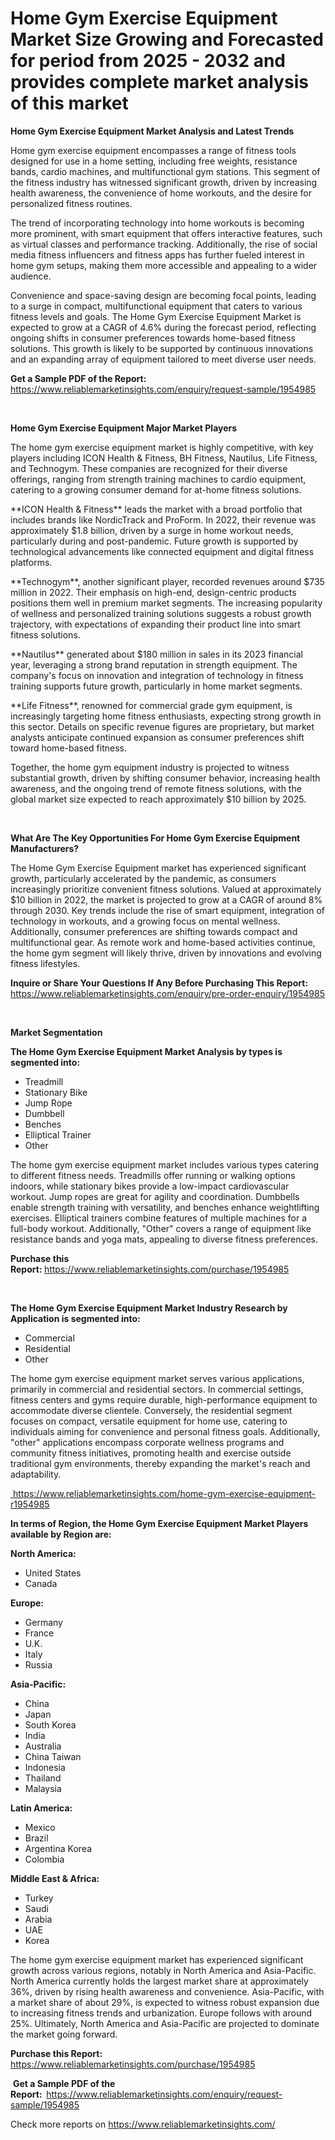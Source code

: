 <p><h1>Home Gym Exercise Equipment Market Size Growing and Forecasted for period from 2025 - 2032 and provides complete market analysis of this market</h1></p><p><strong>Home Gym Exercise Equipment Market Analysis and Latest Trends</strong></p>
<p><p>Home gym exercise equipment encompasses a range of fitness tools designed for use in a home setting, including free weights, resistance bands, cardio machines, and multifunctional gym stations. This segment of the fitness industry has witnessed significant growth, driven by increasing health awareness, the convenience of home workouts, and the desire for personalized fitness routines. </p><p>The trend of incorporating technology into home workouts is becoming more prominent, with smart equipment that offers interactive features, such as virtual classes and performance tracking. Additionally, the rise of social media fitness influencers and fitness apps has further fueled interest in home gym setups, making them more accessible and appealing to a wider audience. </p><p>Convenience and space-saving design are becoming focal points, leading to a surge in compact, multifunctional equipment that caters to various fitness levels and goals. The Home Gym Exercise Equipment Market is expected to grow at a CAGR of 4.6% during the forecast period, reflecting ongoing shifts in consumer preferences towards home-based fitness solutions. This growth is likely to be supported by continuous innovations and an expanding array of equipment tailored to meet diverse user needs.</p></p>
<p><strong>Get a Sample PDF of the Report:&nbsp;</strong> <a href="https://www.reliablemarketinsights.com/enquiry/request-sample/1954985?utm_campaign=2302&utm_medium=2&utm_source=Github&utm_content=ia&utm_term=21022025&utm_id=home-gym-exercise-equipment">https://www.reliablemarketinsights.com/enquiry/request-sample/1954985</a></p>
<p>&nbsp;</p>
<p><strong>Home Gym Exercise Equipment Major Market Players</strong></p>
<p><p>The home gym exercise equipment market is highly competitive, with key players including ICON Health & Fitness, BH Fitness, Nautilus, Life Fitness, and Technogym. These companies are recognized for their diverse offerings, ranging from strength training machines to cardio equipment, catering to a growing consumer demand for at-home fitness solutions.</p><p>**ICON Health & Fitness** leads the market with a broad portfolio that includes brands like NordicTrack and ProForm. In 2022, their revenue was approximately $1.8 billion, driven by a surge in home workout needs, particularly during and post-pandemic. Future growth is supported by technological advancements like connected equipment and digital fitness platforms.</p><p>**Technogym**, another significant player, recorded revenues around $735 million in 2022. Their emphasis on high-end, design-centric products positions them well in premium market segments. The increasing popularity of wellness and personalized training solutions suggests a robust growth trajectory, with expectations of expanding their product line into smart fitness solutions.</p><p>**Nautilus** generated about $180 million in sales in its 2023 financial year, leveraging a strong brand reputation in strength equipment. The company's focus on innovation and integration of technology in fitness training supports future growth, particularly in home market segments.</p><p>**Life Fitness**, renowned for commercial grade gym equipment, is increasingly targeting home fitness enthusiasts, expecting strong growth in this sector. Details on specific revenue figures are proprietary, but market analysts anticipate continued expansion as consumer preferences shift toward home-based fitness.</p><p>Together, the home gym equipment industry is projected to witness substantial growth, driven by shifting consumer behavior, increasing health awareness, and the ongoing trend of remote fitness solutions, with the global market size expected to reach approximately $10 billion by 2025.</p></p>
<p>&nbsp;</p>
<p><strong>What Are The Key Opportunities For Home Gym Exercise Equipment Manufacturers?</strong></p>
<p><p>The Home Gym Exercise Equipment market has experienced significant growth, particularly accelerated by the pandemic, as consumers increasingly prioritize convenient fitness solutions. Valued at approximately $10 billion in 2022, the market is projected to grow at a CAGR of around 8% through 2030. Key trends include the rise of smart equipment, integration of technology in workouts, and a growing focus on mental wellness. Additionally, consumer preferences are shifting towards compact and multifunctional gear. As remote work and home-based activities continue, the home gym segment will likely thrive, driven by innovations and evolving fitness lifestyles.</p></p>
<p><strong>Inquire or Share Your Questions If Any Before Purchasing This Report:</strong> <a href="https://www.reliablemarketinsights.com/enquiry/pre-order-enquiry/1954985?utm_campaign=2302&utm_medium=2&utm_source=Github&utm_content=ia&utm_term=21022025&utm_id=home-gym-exercise-equipment">https://www.reliablemarketinsights.com/enquiry/pre-order-enquiry/1954985</a></p>
<p>&nbsp;</p>
<p><strong>Market Segmentation</strong></p>
<p><strong>The Home Gym Exercise Equipment Market Analysis by types is segmented into:</strong></p>
<p><ul><li>Treadmill</li><li>Stationary Bike</li><li>Jump Rope</li><li>Dumbbell</li><li>Benches</li><li>Elliptical Trainer</li><li>Other</li></ul></p>
<p><p>The home gym exercise equipment market includes various types catering to different fitness needs. Treadmills offer running or walking options indoors, while stationary bikes provide a low-impact cardiovascular workout. Jump ropes are great for agility and coordination. Dumbbells enable strength training with versatility, and benches enhance weightlifting exercises. Elliptical trainers combine features of multiple machines for a full-body workout. Additionally, "Other" covers a range of equipment like resistance bands and yoga mats, appealing to diverse fitness preferences.</p></p>
<p><strong>Purchase this Report:&nbsp;</strong><a href="https://www.reliablemarketinsights.com/purchase/1954985?utm_campaign=2302&utm_medium=2&utm_source=Github&utm_content=ia&utm_term=21022025&utm_id=home-gym-exercise-equipment">https://www.reliablemarketinsights.com/purchase/1954985</a></p>
<p>&nbsp;</p>
<p><strong>The Home Gym Exercise Equipment Market Industry Research by Application is segmented into:</strong></p>
<p><ul><li>Commercial</li><li>Residential</li><li>Other</li></ul></p>
<p><p>The home gym exercise equipment market serves various applications, primarily in commercial and residential sectors. In commercial settings, fitness centers and gyms require durable, high-performance equipment to accommodate diverse clientele. Conversely, the residential segment focuses on compact, versatile equipment for home use, catering to individuals aiming for convenience and personal fitness goals. Additionally, "other" applications encompass corporate wellness programs and community fitness initiatives, promoting health and exercise outside traditional gym environments, thereby expanding the market's reach and adaptability.</p></p>
<p><a href="https://www.reliablemarketinsights.com/home-gym-exercise-equipment-r1954985?utm_campaign=2302&utm_medium=2&utm_source=Github&utm_content=ia&utm_term=21022025&utm_id=home-gym-exercise-equipment">&nbsp;https://www.reliablemarketinsights.com/home-gym-exercise-equipment-r1954985</a></p>
<p><strong>In terms of Region, the Home Gym Exercise Equipment Market Players available by Region are:</strong></p>
<p>
    <p> <strong> North America: </strong>
        <ul>
            <li>United States</li>
            <li>Canada</li>
        </ul>
        </p> 
    <p> <strong> Europe: </strong>
        <ul>
            <li>Germany</li>
            <li>France</li>
            <li>U.K.</li>
            <li>Italy</li>
            <li>Russia</li>
        </ul>
        </p> 
    <p> <strong> Asia-Pacific: </strong>
        <ul>
            <li>China</li>
            <li>Japan</li>
            <li>South Korea</li>
            <li>India</li>
            <li>Australia</li>
            <li>China Taiwan</li>
            <li>Indonesia</li>
            <li>Thailand</li>
            <li>Malaysia</li>
        </ul>
        </p> 
    <p> <strong> Latin America: </strong>
        <ul>
            <li>Mexico</li>
            <li>Brazil</li>
            <li>Argentina Korea</li>
            <li>Colombia</li>
        </ul>
        </p> 
    <p> <strong> Middle East & Africa: </strong>
        <ul>
            <li>Turkey</li>
            <li>Saudi</li>
            <li>Arabia</li>
            <li>UAE</li>
            <li>Korea</li>
        </ul>
    </p>
    </p>
<p><p>The home gym exercise equipment market has experienced significant growth across various regions, notably in North America and Asia-Pacific. North America currently holds the largest market share at approximately 36%, driven by rising health awareness and convenience. Asia-Pacific, with a market share of about 29%, is expected to witness robust expansion due to increasing fitness trends and urbanization. Europe follows with around 25%. Ultimately, North America and Asia-Pacific are projected to dominate the market going forward.</p></p>
<p><strong>Purchase this Report: </strong><a href="https://www.reliablemarketinsights.com/purchase/1954985?utm_campaign=2302&utm_medium=2&utm_source=Github&utm_content=ia&utm_term=21022025&utm_id=home-gym-exercise-equipment">https://www.reliablemarketinsights.com/purchase/1954985</a></p>
<p>&nbsp;<strong>Get a Sample PDF of the Report:&nbsp;&nbsp;</strong><a href="https://www.reliablemarketinsights.com/enquiry/request-sample/1954985?utm_campaign=2302&utm_medium=2&utm_source=Github&utm_content=ia&utm_term=21022025&utm_id=home-gym-exercise-equipment">https://www.reliablemarketinsights.com/enquiry/request-sample/1954985</a></p>
<p><strong></strong></p>
<p>Check more reports on <a href="https://www.reliablemarketinsights.com/?utm_campaign=2302&utm_medium=2&utm_source=Github&utm_content=ia&utm_term=21022025&utm_id=home-gym-exercise-equipment">https://www.reliablemarketinsights.com/</a></p>